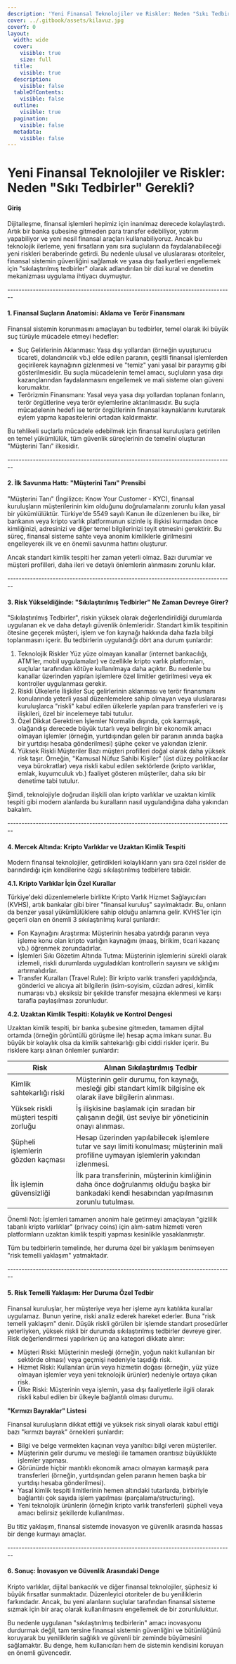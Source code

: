 ```yaml
---
description: 'Yeni Finansal Teknolojiler ve Riskler: Neden "Sıkı Tedbirler" Gerekli?'
cover: ../.gitbook/assets/kilavuz.jpg
coverY: 0
layout:
  width: wide
  cover:
    visible: true
    size: full
  title:
    visible: true
  description:
    visible: false
  tableOfContents:
    visible: false
  outline:
    visible: true
  pagination:
    visible: false
  metadata:
    visible: false
---
```


# Yeni Finansal Teknolojiler ve Riskler: Neden "Sıkı Tedbirler" Gerekli?

#### Giriş

Dijitalleşme, finansal işlemleri hepimiz için inanılmaz derecede kolaylaştırdı. Artık bir banka şubesine gitmeden para transfer edebiliyor, yatırım yapabiliyor ve yeni nesil finansal araçları kullanabiliyoruz. Ancak bu teknolojik ilerleme, yeni fırsatların yanı sıra suçluların da faydalanabileceği yeni riskleri beraberinde getirdi. Bu nedenle ulusal ve uluslararası otoriteler, finansal sistemin güvenliğini sağlamak ve yasa dışı faaliyetleri engellemek için "sıkılaştırılmış tedbirler" olarak adlandırılan bir dizi kural ve denetim mekanizması uygulama ihtiyacı duymuştur.

\--------------------------------------------------------------------------------

#### 1. Finansal Suçların Anatomisi: Aklama ve Terör Finansmanı

Finansal sistemin korunmasını amaçlayan bu tedbirler, temel olarak iki büyük suç türüyle mücadele etmeyi hedefler:

* Suç Gelirlerinin Aklanması: Yasa dışı yollardan (örneğin uyuşturucu ticareti, dolandırıcılık vb.) elde edilen paranın, çeşitli finansal işlemlerden geçirilerek kaynağının gizlenmesi ve "temiz" yani yasal bir paraymış gibi gösterilmesidir. Bu suçla mücadelenin temel amacı, suçluların yasa dışı kazançlarından faydalanmasını engellemek ve mali sisteme olan güveni korumaktır.
* Terörizmin Finansmanı: Yasal veya yasa dışı yollardan toplanan fonların, terör örgütlerine veya terör eylemlerine aktarılmasıdır. Bu suçla mücadelenin hedefi ise terör örgütlerinin finansal kaynaklarını kurutarak eylem yapma kapasitelerini ortadan kaldırmaktır.

Bu tehlikeli suçlarla mücadele edebilmek için finansal kuruluşlara getirilen en temel yükümlülük, tüm güvenlik süreçlerinin de temelini oluşturan "Müşterini Tanı" ilkesidir.

\--------------------------------------------------------------------------------

#### 2. İlk Savunma Hattı: "Müşterini Tanı" Prensibi

"Müşterini Tanı" (İngilizce: Know Your Customer - KYC), finansal kuruluşların müşterilerinin kim olduğunu doğrulamalarını zorunlu kılan yasal bir yükümlülüktür. Türkiye'de 5549 sayılı Kanun ile düzenlenen bu ilke, bir bankanın veya kripto varlık platformunun sizinle iş ilişkisi kurmadan önce kimliğinizi, adresinizi ve diğer temel bilgilerinizi teyit etmesini gerektirir. Bu süreç, finansal sisteme sahte veya anonim kimliklerle girilmesini engelleyerek ilk ve en önemli savunma hattını oluşturur.

Ancak standart kimlik tespiti her zaman yeterli olmaz. Bazı durumlar ve müşteri profilleri, daha ileri ve detaylı önlemlerin alınmasını zorunlu kılar.

\--------------------------------------------------------------------------------

#### 3. Risk Yükseldiğinde: "Sıkılaştırılmış Tedbirler" Ne Zaman Devreye Girer?

"Sıkılaştırılmış Tedbirler", riskin yüksek olarak değerlendirildiği durumlarda uygulanan ek ve daha detaylı güvenlik önlemleridir. Standart kimlik tespitinin ötesine geçerek müşteri, işlem ve fon kaynağı hakkında daha fazla bilgi toplanmasını içerir. Bu tedbirlerin uygulandığı dört ana durum şunlardır:

1. Teknolojik Riskler Yüz yüze olmayan kanallar (internet bankacılığı, ATM'ler, mobil uygulamalar) ve özellikle kripto varlık platformları, suçlular tarafından kötüye kullanılmaya daha açıktır. Bu nedenle bu kanallar üzerinden yapılan işlemlere özel limitler getirilmesi veya ek kontroller uygulanması gerekir.
2. Riskli Ülkelerle İlişkiler Suç gelirlerinin aklanması ve terör finansmanı konularında yeterli yasal düzenlemelere sahip olmayan veya uluslararası kuruluşlarca "riskli" kabul edilen ülkelerle yapılan para transferleri ve iş ilişkileri, özel bir incelemeye tabi tutulur.
3. Özel Dikkat Gerektiren İşlemler Normalin dışında, çok karmaşık, olağandışı derecede büyük tutarlı veya belirgin bir ekonomik amacı olmayan işlemler (örneğin, yurtdışından gelen bir paranın anında başka bir yurtdışı hesaba gönderilmesi) şüphe çeker ve yakından izlenir.
4. Yüksek Riskli Müşteriler Bazı müşteri profilleri doğal olarak daha yüksek risk taşır. Örneğin, "Kamusal Nüfuz Sahibi Kişiler" (üst düzey politikacılar veya bürokratlar) veya riskli kabul edilen sektörlerde (kripto varlıklar, emlak, kuyumculuk vb.) faaliyet gösteren müşteriler, daha sıkı bir denetime tabi tutulur.

Şimdi, teknolojiyle doğrudan ilişkili olan kripto varlıklar ve uzaktan kimlik tespiti gibi modern alanlarda bu kuralların nasıl uygulandığına daha yakından bakalım.

\--------------------------------------------------------------------------------

#### 4. Mercek Altında: Kripto Varlıklar ve Uzaktan Kimlik Tespiti

Modern finansal teknolojiler, getirdikleri kolaylıkların yanı sıra özel riskler de barındırdığı için kendilerine özgü sıkılaştırılmış tedbirlere tabidir.

**4.1. Kripto Varlıklar İçin Özel Kurallar**

Türkiye'deki düzenlemelerle birlikte Kripto Varlık Hizmet Sağlayıcıları (KVHS), artık bankalar gibi birer "finansal kuruluş" sayılmaktadır. Bu, onların da benzer yasal yükümlülüklere sahip olduğu anlamına gelir. KVHS'ler için geçerli olan en önemli 3 sıkılaştırılmış kural şunlardır:

* Fon Kaynağını Araştırma: Müşterinin hesaba yatırdığı paranın veya işleme konu olan kripto varlığın kaynağını (maaş, birikim, ticari kazanç vb.) öğrenmek zorundadırlar.
* İşlemleri Sıkı Gözetim Altında Tutma: Müşterinin işlemlerini sürekli olarak izlemeli, riskli durumlarda uyguladıkları kontrollerin sayısını ve sıklığını artırmalıdırlar.
* Transfer Kuralları (Travel Rule): Bir kripto varlık transferi yapıldığında, gönderici ve alıcıya ait bilgilerin (isim-soyisim, cüzdan adresi, kimlik numarası vb.) eksiksiz bir şekilde transfer mesajına eklenmesi ve karşı tarafla paylaşılması zorunludur.

**4.2. Uzaktan Kimlik Tespiti: Kolaylık ve Kontrol Dengesi**

Uzaktan kimlik tespiti, bir banka şubesine gitmeden, tamamen dijital ortamda (örneğin görüntülü görüşme ile) hesap açma imkanı sunar. Bu büyük bir kolaylık olsa da kimlik sahtekarlığı gibi ciddi riskler içerir. Bu risklere karşı alınan önlemler şunlardır:

| Risk                                  | Alınan Sıkılaştırılmış Tedbir                                                                                                                  |
| ------------------------------------- | ---------------------------------------------------------------------------------------------------------------------------------------------- |
| Kimlik sahtekarlığı riski             | Müşterinin gelir durumu, fon kaynağı, mesleği gibi standart kimlik bilgisine ek olarak ilave bilgilerin alınması.                              |
| Yüksek riskli müşteri tespiti zorluğu | İş ilişkisine başlamak için sıradan bir çalışanın değil, üst seviye bir yöneticinin onayı alınması.                                            |
| Şüpheli işlemlerin gözden kaçması     | Hesap üzerinden yapılabilecek işlemlere tutar ve sayı limiti konulması; müşterinin mali profiline uymayan işlemlerin yakından izlenmesi.       |
| İlk işlemin güvensizliği              | İlk para transferinin, müşterinin kimliğinin daha önce doğrulanmış olduğu başka bir bankadaki kendi hesabından yapılmasının zorunlu tutulması. |

Önemli Not: İşlemleri tamamen anonim hale getirmeyi amaçlayan "gizlilik tabanlı kripto varlıklar" (privacy coins) için alım-satım hizmeti veren platformların uzaktan kimlik tespiti yapması kesinlikle yasaklanmıştır.

Tüm bu tedbirlerin temelinde, her duruma özel bir yaklaşım benimseyen "risk temelli yaklaşım" yatmaktadır.

\--------------------------------------------------------------------------------

#### 5. Risk Temelli Yaklaşım: Her Duruma Özel Tedbir

Finansal kuruluşlar, her müşteriye veya her işleme aynı katılıkta kurallar uygulamaz. Bunun yerine, riski analiz ederek hareket ederler. Buna "risk temelli yaklaşım" denir. Düşük riskli görülen bir işlemde standart prosedürler yeterliyken, yüksek riskli bir durumda sıkılaştırılmış tedbirler devreye girer. Risk değerlendirmesi yapılırken üç ana kategori dikkate alınır:

* Müşteri Riski: Müşterinin mesleği (örneğin, yoğun nakit kullanılan bir sektörde olması) veya geçmişi nedeniyle taşıdığı risk.
* Hizmet Riski: Kullanılan ürün veya hizmetin doğası (örneğin, yüz yüze olmayan işlemler veya yeni teknolojik ürünler) nedeniyle ortaya çıkan risk.
* Ülke Riski: Müşterinin veya işlemin, yasa dışı faaliyetlerle ilgili olarak riskli kabul edilen bir ülkeyle bağlantılı olması durumu.

**"Kırmızı Bayraklar" Listesi**

Finansal kuruluşların dikkat ettiği ve yüksek risk sinyali olarak kabul ettiği bazı "kırmızı bayrak" örnekleri şunlardır:

* Bilgi ve belge vermekten kaçınan veya yanıltıcı bilgi veren müşteriler.
* Müşterinin gelir durumu ve mesleği ile tamamen orantısız büyüklükte işlemler yapması.
* Görünürde hiçbir mantıklı ekonomik amacı olmayan karmaşık para transferleri (örneğin, yurtdışından gelen paranın hemen başka bir yurtdışı hesaba gönderilmesi).
* Yasal kimlik tespiti limitlerinin hemen altındaki tutarlarda, birbiriyle bağlantılı çok sayıda işlem yapılması (parçalama/structuring).
* Yeni teknolojik ürünlerin (örneğin kripto varlık transferleri) şüpheli veya amacı belirsiz şekillerde kullanılması.

Bu titiz yaklaşım, finansal sistemde inovasyon ve güvenlik arasında hassas bir denge kurmayı amaçlar.

\--------------------------------------------------------------------------------

#### 6. Sonuç: İnovasyon ve Güvenlik Arasındaki Denge

Kripto varlıklar, dijital bankacılık ve diğer finansal teknolojiler, şüphesiz ki büyük fırsatlar sunmaktadır. Düzenleyici otoriteler de bu yeniliklerin farkındadır. Ancak, bu yeni alanların suçlular tarafından finansal sisteme sızmak için bir araç olarak kullanılmasını engellemek de bir zorunluluktur.

Bu nedenle uygulanan "sıkılaştırılmış tedbirlerin" amacı inovasyonu durdurmak değil, tam tersine finansal sistemin güvenliğini ve bütünlüğünü koruyarak bu yeniliklerin sağlıklı ve güvenli bir zeminde büyümesini sağlamaktır. Bu denge, hem kullanıcıları hem de sistemin kendisini koruyan en önemli güvencedir.
